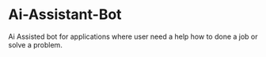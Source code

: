 # Ai-Assistant-Bot
Ai Assisted bot for applications where user need a help how to done a job or solve a problem.
